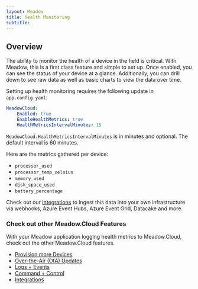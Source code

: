 ```yaml
---
layout: Meadow
title: Health Monitoring
subtitle:
---
```


## Overview

The ability to monitor the health of a device in the field is critical. With Meadow, this is a first class feature and simple to set up. Once enabled, you can see the status of your device at a glance. Additionally, you can drill down to see raw data as well as basic charts to view the data over time.

Setting up health monitoring requires the following update in `app.config.yaml`:

```yaml
MeadowCloud:
    Enabled: true
    EnableHealthMetrics: true
    HealthMetricsIntervalMinutes: 15
```

`MeadowCloud.HealthMetricsIntervalMinutes` is in minutes and optional. The default interval is 60 minutes.

Here are the metrics gathered per device:

* `processor_used`
* `processor_temp_celsius`
* `memory_used`
* `disk_space_used`
* `battery_percentage`

Check out our [Integrations](../Integrations/) to ingest this data into your own infrastructure via webhooks, Azure Event Hubs, Azure Event Grid, Datacake and more.

### Check out other Meadow.Cloud Features

With your Meadow application logging health metrics to Meadow.Cloud, check out the other Meadow.Cloud features.

* [Provision more Devices](../Device_Provisioning/)
* [Over-the-Air (OtA) Updates](../OtA_Updates/)
* [Logs + Events](../Logs_Events/)
* [Command + Control](../Command_Control/)
* [Integrations](../Integrations/)
